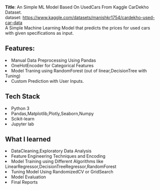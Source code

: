 <b>Title</b>: An Simple ML Model Based On UsedCars From Kaggle CarDekho Dataset.<br>
dataset: https://www.kaggle.com/datasets/manishkr1754/cardekho-used-car-data<br>
A Simple Machine Learning Model that predicts the prices for used cars with given specifications as input.<br>
## Features:
<li> Manual Data Preprocessing Using Pandas</li>
<li>OneHotEncoder for Categorical Features</li>
<Li>Model Traning using RandomForest (out of linear,DecisionTree with Tuning)</Li>
<li>Custom Prediction with User Inputs.</li>

## Tech Stack
<li>Python 3</li>
<li>Pandas,Matplotlib,Plotly,Seaborn,Numpy</li>
<li>Scikit-learn</li>
<li>Jupyter lab</li>

## What I learned
<li>DataCleaning,Exploratory Data Analysis</li>
<li>Feature Engineering Techniques and Encoding</li>
<li>Model Training using Different Algorithms like LinearRegressor,DecisionTreeRegressor,RandomForest</li>
<li>Tuning Model Using RandomizedCV or GridSearch</li>
<li>Model Evaluation</li>
<li>Final Reports</li>
